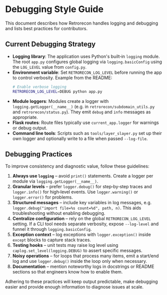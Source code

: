 # Debugging Style Guide

This document describes how Retrorecon handles logging and debugging and lists best practices for contributors.

## Current Debugging Strategy

- **Logging library**: The application uses Python's built‑in `logging` module. The root `app.py` configures global logging via `logging.basicConfig` using the `LOG_LEVEL` value from `config.py`.
- **Environment variable**: Set `RETRORECON_LOG_LEVEL` before running the app to control verbosity. Example from the README:
  ```bash
  # Enable verbose logging
  RETRORECON_LOG_LEVEL=DEBUG python app.py
  ```
- **Module loggers**: Modules create a logger with `logging.getLogger(__name__)` (e.g. in `retrorecon/subdomain_utils.py` and `retrorecon/status.py`). They emit `debug` and `info` messages as appropriate.
- **Flask routes**: Route files typically use `current_app.logger` for warnings or debug output.
- **Command line tools**: Scripts such as `tools/layer_slayer.py` set up their own logger and optionally write to a file when passed `--log-file`.

## Debugging Practices

To improve consistency and diagnostic value, follow these guidelines:

1. **Always use `logging`** – avoid `print()` statements. Create a logger per module via `logging.getLogger(__name__)`.
2. **Granular levels** – prefer `logger.debug()` for step‑by‑step traces and `logger.info()` for high‑level events. Use `logger.warning()` or `logger.error()` for problems.
3. **Structured messages** – include key variables in log messages, e.g. `logger.debug("import file=%s count=%d", path, n)`. This aids troubleshooting without enabling debugging.
4. **Centralize configuration** – rely on the global `RETRORECON_LOG_LEVEL` setting. If a CLI tool needs separate verbosity, expose `--log-level` and funnel it through `logging.basicConfig`.
5. **Exception context** – log exceptions with `logger.exception()` inside `except` blocks to capture stack traces.
6. **Testing hooks** – unit tests may raise log level using `caplog.set_level(logging.DEBUG)` to assert specific messages.
7. **Noisy operations** – for loops that process many items, emit a start/end log and use `logger.debug()` inside the loop only when necessary.
8. **Documentation** – mention noteworthy logs in docstrings or README sections so that engineers know how to enable them.

Adhering to these practices will keep output predictable, make debugging easier and provide enough information to diagnose issues at scale.
